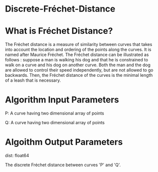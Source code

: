 # Discrete-Fréchet-Distance

# What is Fréchet Distance?

 The Fréchet distance is a measure of similarity between curves that takes into account the location and ordering of the points along the curves. It is named after Maurice Fréchet.
 The Fréchet distance can be illustrated as follows : suppose a man is walking his dog and that he is constrained to walk on a curve and his dog on another curve. Both the man and the dog are allowed to control their speed independently, but are not allowed to go backwards. Then, the Fréchet distance of the curves is the minimal length of a leash that is necessary.

# Algorithm Input Parameters

 P: A curve having two dimensional array of points
 
 Q: A curve having two dimensional array of points

# Algoithm Output Parameters

 dist: float64
 
 The discrete Fréchet distance between curves 'P' and 'Q'.
